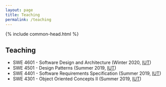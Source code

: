 ```yaml
---
layout: page
title: Teaching
permalink: /teaching
---
```

{% include common-head.html %}
## Teaching
* SWE 4601 - Software Design and Architecture (Winter 2020, [IUT](https://www.iutoic-dhaka.edu/))
* SWE 4501 - Design Patterns (Summer 2019, [IUT](https://www.iutoic-dhaka.edu/))
* SWE 4401 - Software Requirements Specification (Summer 2019, [IUT](https://www.iutoic-dhaka.edu/))
* SWE 4301 - Object Oriented Concepts II (Summer 2019, [IUT](https://www.iutoic-dhaka.edu/))